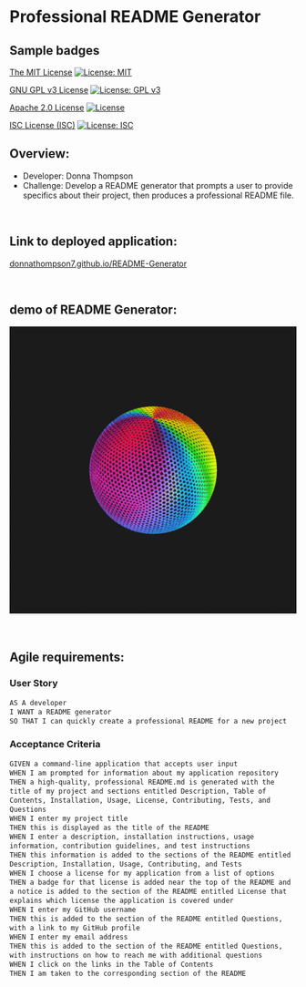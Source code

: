 # Professional README Generator

## Sample badges

[The MIT License](https://opensource.org/licenses/MIT)
[![License: MIT](https://img.shields.io/badge/License-MIT-yellow.svg)](https://opensource.org/licenses/MIT)

[GNU GPL v3 License](https://www.gnu.org/licenses/gpl-3.0)
[![License: GPL v3](https://img.shields.io/badge/License-GPLv3-blue.svg)](https://www.gnu.org/licenses/gpl-3.0)

[Apache 2.0 License](https://opensource.org/licenses/Apache-2.0)
[![License](https://img.shields.io/badge/License-Apache_2.0-blue.svg)](https://opensource.org/licenses/Apache-2.0)

[ISC License (ISC)](https://opensource.org/licenses/ISC)
[![License: ISC](https://img.shields.io/badge/License-ISC-blue.svg)](https://opensource.org/licenses/ISC)

## Overview:
* Developer: Donna Thompson
* Challenge: Develop a README generator that prompts a user to provide specifics about their project, then produces a professional README file.

<br/>

## Link to deployed application:
[donnathompson7.github.io/README-Generator](https://donnathompson7.github.io/README-Generator)

<br/>

## demo of README Generator:
![Professional README Generator demo](./assets/images/Loading_rainbow_globe.gif)

<br/>
 
## Agile requirements:
### User Story

```
AS A developer
I WANT a README generator
SO THAT I can quickly create a professional README for a new project
```


### Acceptance Criteria

```
GIVEN a command-line application that accepts user input
WHEN I am prompted for information about my application repository
THEN a high-quality, professional README.md is generated with the title of my project and sections entitled Description, Table of Contents, Installation, Usage, License, Contributing, Tests, and Questions
WHEN I enter my project title
THEN this is displayed as the title of the README
WHEN I enter a description, installation instructions, usage information, contribution guidelines, and test instructions
THEN this information is added to the sections of the README entitled Description, Installation, Usage, Contributing, and Tests
WHEN I choose a license for my application from a list of options
THEN a badge for that license is added near the top of the README and a notice is added to the section of the README entitled License that explains which license the application is covered under
WHEN I enter my GitHub username
THEN this is added to the section of the README entitled Questions, with a link to my GitHub profile
WHEN I enter my email address
THEN this is added to the section of the README entitled Questions, with instructions on how to reach me with additional questions
WHEN I click on the links in the Table of Contents
THEN I am taken to the corresponding section of the README
```




